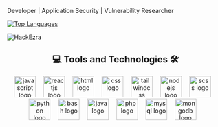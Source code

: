 Developer | Application Security | Vulnerability Researcher

<a href="https://github.com/HackEzra" align="left"><img src="https://github-readme-stats.vercel.app/api/top-langs/?username=HackEzra&langs_count=12&title_color=0891b2&text_color=ffffff&icon_color=0891b2&bg_color=1c1917&hide_border=true&locale=en&custom_title=Most%20%Used%20%Languages&layout=compact" alt="Top Languages" /></a>

<p align="left"> <img src="https://komarev.com/ghpvc/?username=HackEzra&label=Profile%20Views&color=430680&style=flat" alt="HackEzra" /> </p>


<h2 align="center">💻 Tools and Technologies 🛠</h2>

<div align="center">
  <img src="https://techstack-generator.vercel.app/js-icon.svg" height="50" title="Javascript" alt="javascript logo"  />
  <img width="10" />
  <img src="https://techstack-generator.vercel.app/react-icon.svg" height="50" title="ReactJS" alt="reactjs logo"  />
  <img width="10" />
  <img src="https://skillicons.dev/icons?i=html" height="50" title="HTML" alt="html logo"  />
  <img width="10" />
  <img src="https://skillicons.dev/icons?i=css" height="50" title="CSS" alt="css logo"  />
  <img width="10" />
  <img src="https://skillicons.dev/icons?i=tailwind" height="50" title="TailwindCSS" alt="tailwindcss logo"  />
  <img width="10" />
  <img src="https://skillicons.dev/icons?i=nodejs" height="50" title="NodeJS" alt="nodejs logo"  />
  <img width="10" />
  <img src="https://skillicons.dev/icons?i=sass" height="50" title="Scss" alt="scss logo"  />
  <img width="10" />
  <img src="https://techstack-generator.vercel.app/python-icon.svg" height="50" title="Python" alt="python logo"  />
  <img width="10" />
  <img src="https://skillicons.dev/icons?i=bash" height="50" title="Bash" alt="bash logo"  />
  <img width="10" />
  <img src="https://skillicons.dev/icons?i=java" height="50" title="Java" alt="java logo"  />
  <img width="10" />
  <img src="https://skillicons.dev/icons?i=php" height="50" title="PHP" alt="php logo"  />
  <img width="10" />
  <img src="https://techstack-generator.vercel.app/mysql-icon.svg" height="50" title="MySQL" alt="mysql logo"  />
  <img width="10" />
  <img src="https://skillicons.dev/icons?i=mongodb" height="50" title="MongoDB" alt="mongodb logo"  />
  <img width="10" />
</div>

